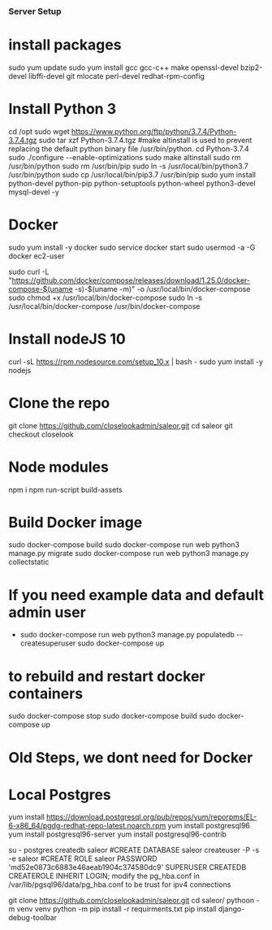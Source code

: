 ### Server Setup

# install packages
sudo yum update
sudo yum install gcc gcc-c++ make openssl-devel bzip2-devel libffi-devel git mlocate perl-devel redhat-rpm-config


# Install Python 3
cd /opt
sudo wget https://www.python.org/ftp/python/3.7.4/Python-3.7.4.tgz
sudo tar xzf Python-3.7.4.tgz
#make altinstall is used to prevent replacing the default python binary file /usr/bin/python.
cd Python-3.7.4
sudo ./configure --enable-optimizations
sudo make altinstall
sudo rm /usr/bin/python
sudo rm /usr/bin/pip
sudo ln -s /usr/local/bin/python3.7 /usr/bin/python
sudo cp /usr/local/bin/pip3.7 /usr/bin/pip
sudo yum install python-devel python-pip python-setuptools python-wheel python3-devel mysql-devel -y


# Docker
sudo yum install -y docker
sudo service docker start
sudo usermod -a -G docker ec2-user

sudo curl -L "https://github.com/docker/compose/releases/download/1.25.0/docker-compose-$(uname -s)-$(uname -m)" -o /usr/local/bin/docker-compose
sudo chmod +x /usr/local/bin/docker-compose
sudo ln -s /usr/local/bin/docker-compose /usr/bin/docker-compose


# Install nodeJS 10
curl -sL https://rpm.nodesource.com/setup_10.x | bash -
sudo yum install -y nodejs


# Clone the repo
git clone https://github.com/closelookadmin/saleor.git
cd saleor
git checkout closelook


# Node modules 
npm i
npm run-script build-assets

# Build Docker image
sudo docker-compose build
sudo docker-compose run web python3 manage.py migrate
sudo docker-compose run web python3 manage.py collectstatic
# If you need example data and default admin user
- sudo docker-compose run web python3 manage.py populatedb --createsuperuser
sudo docker-compose up





# to rebuild and restart docker containers
sudo docker-compose stop
sudo docker-compose build
sudo docker-compose up


# Old Steps, we dont need for Docker
# Local Postgres
yum install https://download.postgresql.org/pub/repos/yum/reporpms/EL-6-x86_64/pgdg-redhat-repo-latest.noarch.rpm
yum install postgresql96
yum install postgresql96-server
yum install postgresql96-contrib

su - postgres
createdb saleor
#CREATE DATABASE saleor
createuser -P -s -e saleor
#CREATE ROLE saleor PASSWORD 'md52e0873c6883e46aeab1904c374580dc9' SUPERUSER CREATEDB CREATEROLE INHERIT LOGIN;
modify the pg_hba.conf in /var/lib/pgsql96/data/pg_hba.conf to be trust for ipv4 connections


git clone https://github.com/closelookadmin/saleor.git
cd saleor/
pythoon -m venv venv
python -m pip install -r requirments.txt
pip install django-debug-toolbar